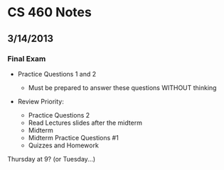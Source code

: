 # CS 460 Notes
## 3/14/2013

### Final Exam
- Practice Questions 1 and 2 
    - Must be prepared to answer these questions WITHOUT thinking

- Review Priority:
    - Practice Questions 2
    - Read Lectures slides after the midterm
    - Midterm 
    - Midterm Practice Questions #1
    - Quizzes and Homework

Thursday at 9? (or Tuesday...)
